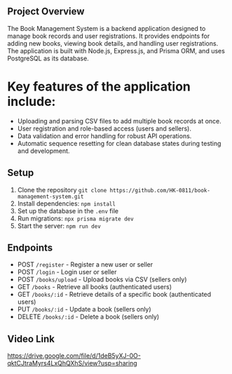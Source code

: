 ## Project Overview
The Book Management System is a backend application designed to manage book records and user registrations. It provides endpoints for adding new books, viewing book details, and handling user registrations. The application is built with Node.js, Express.js, and Prisma ORM, and uses PostgreSQL as its database.

# Key features of the application include:

- Uploading and parsing CSV files to add multiple book records at once.
- User registration and role-based access (users and sellers).
- Data validation and error handling for robust API operations.
- Automatic sequence resetting for clean database states during testing and development.

## Setup

1. Clone the repository `git clone https://github.com/HK-0811/book-management-system.git`
2. Install dependencies: `npm install`
3. Set up the database in the `.env` file
4. Run migrations: `npx prisma migrate dev`
5. Start the server: `npm run dev`

## Endpoints

- POST `/register` - Register a new user or seller
- POST `/login` - Login user or seller
- POST `/books/upload` - Upload books via CSV (sellers only)
- GET `/books` - Retrieve all books (authenticated users)
- GET `/books/:id` - Retrieve details of a specific book (authenticated users)
- PUT `/books/:id` - Update a book (sellers only)
- DELETE `/books/:id` - Delete a book (sellers only)

## Video Link
https://drive.google.com/file/d/1deB5yXJ-0O-qktCJtraMyrs4LxQhQXhS/view?usp=sharing
